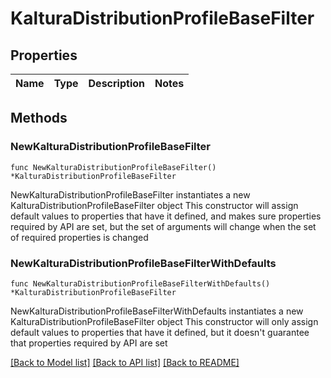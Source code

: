 # KalturaDistributionProfileBaseFilter

## Properties

Name | Type | Description | Notes
------------ | ------------- | ------------- | -------------

## Methods

### NewKalturaDistributionProfileBaseFilter

`func NewKalturaDistributionProfileBaseFilter() *KalturaDistributionProfileBaseFilter`

NewKalturaDistributionProfileBaseFilter instantiates a new KalturaDistributionProfileBaseFilter object
This constructor will assign default values to properties that have it defined,
and makes sure properties required by API are set, but the set of arguments
will change when the set of required properties is changed

### NewKalturaDistributionProfileBaseFilterWithDefaults

`func NewKalturaDistributionProfileBaseFilterWithDefaults() *KalturaDistributionProfileBaseFilter`

NewKalturaDistributionProfileBaseFilterWithDefaults instantiates a new KalturaDistributionProfileBaseFilter object
This constructor will only assign default values to properties that have it defined,
but it doesn't guarantee that properties required by API are set


[[Back to Model list]](../README.md#documentation-for-models) [[Back to API list]](../README.md#documentation-for-api-endpoints) [[Back to README]](../README.md)


